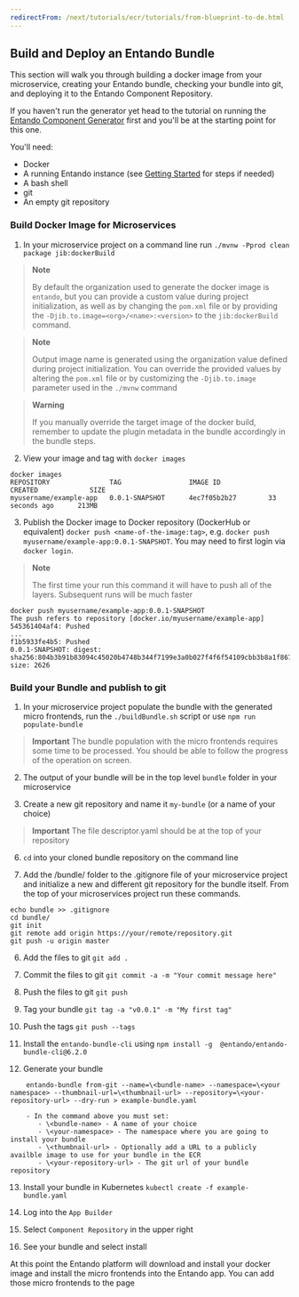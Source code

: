 ```yaml
---
redirectFrom: /next/tutorials/ecr/tutorials/from-blueprint-to-de.html
---
```


## Build and Deploy an Entando Bundle
This section will walk you through building a docker image from your microservice, creating your Entando bundle, checking your bundle into git, and deploying it to the Entando Component Repository.

If you haven't run the generator yet head to the tutorial on running the [Entando Component Generator](./generate-microservices-and-micro-frontends.md) first and you'll be at the starting point for this one.

You'll need:
  - Docker
  - A running Entando instance (see [Getting Started](../../docs/getting-started) for steps if needed)
  - A bash shell
  - git
  - An empty git repository

### Build Docker Image for Microservices
1. In your microservice project on a command line run `./mvnw -Pprod clean package jib:dockerBuild`

> **Note**
>
> By default the organization used to generate the docker image is `entando`, but you can provide a custom value during project initialization, as well as by changing the `pom.xml` file or by providing the `-Djib.to.image=<org>/<name>:<version>` to the `jib:dockerBuild` command.

> **Note**
>
> Output image name is generated using the organization value defined during project initialization. You can override the provided values by altering the `pom.xml` file or by customizing the `-Djib.to.image` parameter used in the `./mvnw` command

> **Warning**
>
> If you manually override the target image of the docker build, remember to update the plugin metadata in the bundle accordingly in the bundle steps.

2. View your image and tag with `docker images`
```
docker images
REPOSITORY               TAG                 IMAGE ID            CREATED             SIZE
myusername/example-app   0.0.1-SNAPSHOT      4ec7f05b2b27        33 seconds ago      213MB
```

3. Publish the Docker image to Docker repository (DockerHub or equivalent) `docker push <name-of-the-image:tag>`, e.g. `docker push myusername/example-app:0.0.1-SNAPSHOT`. You may need to first login via `docker login`.
  > **Note**
  >
  > The first time your run this command it will have to push all of the layers. Subsequent runs will be much faster

  ```
 docker push myusername/example-app:0.0.1-SNAPSHOT
The push refers to repository [docker.io/myusername/example-app]
545361404af4: Pushed
...
f1b5933fe4b5: Pushed
0.0.1-SNAPSHOT: digest: sha256:804b3b91b83094c45020b4748b344f7199e3a0b027f4f6f54109cbb3b8a1f867 size: 2626
```

### Build your Bundle and publish to git
1. In your microservice project populate the bundle with the generated micro frontends, run the `./buildBundle.sh` script or use `npm run populate-bundle`

> **Important**
> The bundle population with the micro frontends requires some time to be processed. You should be able to follow the progress of the operation on screen.

2. The output of your bundle will be in the top level `bundle` folder in your microservice

3. Create a new git repository and name it `my-bundle` (or a name of your choice)

> **Important**
> The file descriptor.yaml should be at the top of your repository

6. `cd` into your cloned bundle repository on the command line

7. Add the /bundle/ folder to the .gitignore file of your microservice project and initialize a new and different git repository for the bundle itself. From the top of your microservices project run these commands.

```
echo bundle >> .gitignore
cd bundle/
git init
git remote add origin https://your/remote/repository.git
git push -u origin master
```  

6. Add the files to git `git add .`

7. Commit the files to git `git commit -a -m "Your commit message here"`

8. Push the files to git `git push`

9. Tag your bundle `git tag -a "v0.0.1" -m "My first tag"`

10. Push the tags `git push --tags`

11. Install the `entando-bundle-cli` using `npm install -g  @entando/entando-bundle-cli@6.2.0`

12. Generate your bundle

```
    entando-bundle from-git --name=\<bundle-name> --namespace=\<your namespace> --thumbnail-url=\<thumbnail-url> --repository=\<your-repository-url> --dry-run > example-bundle.yaml
```
```
    - In the command above you must set:
       - \<bundle-name> - A name of your choice
       - \<your-namespace> - The namespace where you are going to install your bundle
       - \<thumbnail-url> - Optionally add a URL to a publicly availble image to use for your bundle in the ECR
       - \<your-repository-url> - The git url of your bundle repository
```

13. Install your bundle in Kubernetes `kubectl create -f example-bundle.yaml`

14. Log into the `App Builder`

15. Select `Component Repository` in the upper right

16. See your bundle and select install

At this point the Entando platform will download and install your docker image and install the micro frontends into the Entando app. You can add those micro frontends to the page
